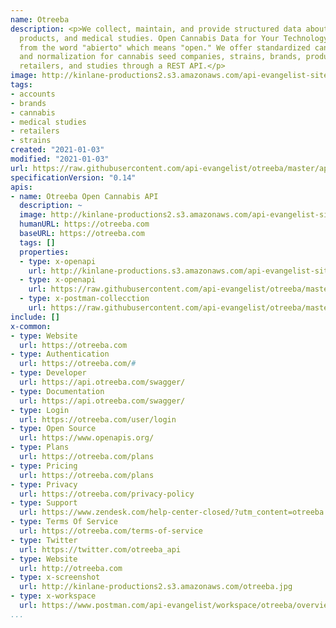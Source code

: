 ```yaml
---
name: Otreeba
description: <p>We collect, maintain, and provide structured data about cannabis brands,
  products, and medical studies. Open Cannabis Data for Your Technology. Otreeba comes
  from the word "abierto" which means "open." We offer standardized cannabis data
  and normalization for cannabis seed companies, strains, brands, products, batches,
  retailers, and studies through a REST API.</p>
image: http://kinlane-productions2.s3.amazonaws.com/api-evangelist-site/company/logos/pull_image_08-27-2019-05-08-pm.png
tags:
- accounts
- brands
- cannabis
- medical studies
- retailers
- strains
created: "2021-01-03"
modified: "2021-01-03"
url: https://raw.githubusercontent.com/api-evangelist/otreeba/master/apis.json
specificationVersion: "0.14"
apis:
- name: Otreeba Open Cannabis API
  description: ~
  image: http://kinlane-productions2.s3.amazonaws.com/api-evangelist-site/company/logos/pull_image_08-27-2019-05-08-pm.png
  humanURL: https://otreeba.com
  baseURL: https://otreeba.com
  tags: []
  properties:
  - type: x-openapi
    url: http://kinlane-productions.s3.amazonaws.com/api-evangelist-site/company/openapis/otreeba-open-cannabis-api.json
  - type: x-openapi
    url: https://raw.githubusercontent.com/api-evangelist/otreeba/master/otreeba-open-cannabis-api-openapi.json
  - type: x-postman-collecction
    url: https://raw.githubusercontent.com/api-evangelist/otreeba/master/otreeba-open-cannabis-api-postman-collection.json
include: []
x-common:
- type: Website
  url: https://otreeba.com
- type: Authentication
  url: https://otreeba.com/#
- type: Developer
  url: https://api.otreeba.com/swagger/
- type: Documentation
  url: https://api.otreeba.com/swagger/
- type: Login
  url: https://otreeba.com/user/login
- type: Open Source
  url: https://www.openapis.org/
- type: Plans
  url: https://otreeba.com/plans
- type: Pricing
  url: https://otreeba.com/plans
- type: Privacy
  url: https://otreeba.com/privacy-policy
- type: Support
  url: https://www.zendesk.com/help-center-closed/?utm_content=otreeba.zendesk.com&utm_source=helpcenter-closed&utm_medium=poweredbyzendesk
- type: Terms Of Service
  url: https://otreeba.com/terms-of-service
- type: Twitter
  url: https://twitter.com/otreeba_api
- type: Website
  url: http://otreeba.com
- type: x-screenshot
  url: http://kinlane-productions2.s3.amazonaws.com/otreeba.jpg
- type: x-workspace
  url: https://www.postman.com/api-evangelist/workspace/otreeba/overview
...
```

